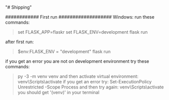 "# Shipping" 

############ First run ###################
Windows: 
run these commands:
> set FLASK_APP=flaskr
> set FLASK_ENV=development
> flask run

after first run:
> $env:FLASK_ENV = "development"
> flask run

if you get an error you are not on development environment try these commands:
> py -3 -m venv venv
and then activate virtual environment:
> venv\Scripts\activate
if you get an error try:
> Set-ExecutionPolicy Unrestricted -Scope Process
and then try again:
> venv\Scripts\activate
you should get '(venv)' in your terminal 


